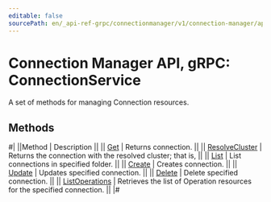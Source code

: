 ```yaml
---
editable: false
sourcePath: en/_api-ref-grpc/connectionmanager/v1/connection-manager/api-ref/grpc/Connection/index.md
---
```


# Connection Manager API, gRPC: ConnectionService

A set of methods for managing Connection resources.

## Methods

#|
||Method | Description ||
|| [Get](get.md) | Returns connection. ||
|| [ResolveCluster](resolveCluster.md) | Returns the connection with the resolved cluster; that is, ||
|| [List](list.md) | List connections in specified folder. ||
|| [Create](create.md) | Creates connection. ||
|| [Update](update.md) | Updates specified connection. ||
|| [Delete](delete.md) | Delete specified connection. ||
|| [ListOperations](listOperations.md) | Retrieves the list of Operation resources for the specified connection. ||
|#